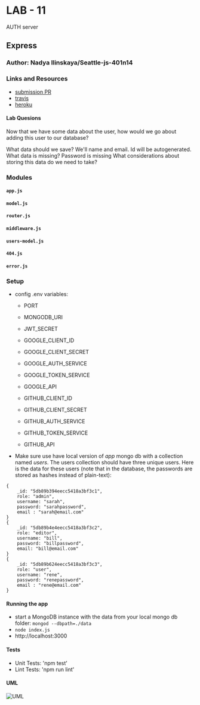 # LAB - 11
AUTH server

## Express

### Author: Nadya Ilinskaya/Seattle-js-401n14

### Links and Resources
* [submission PR](https://github.com/nadili-401-advanced-javascript/lab-11/pull/1)
* [travis](https://travis-ci.com/nadili-401-advanced-javascript/lab-11)
* [heroku](https://nadili-lab-11.herokuapp.com/)

#### Lab Quesions
Now that we have some data about the user, how would we go about adding this user to our database?

What data should we save? 
    We'll name and email. Id will be autogenerated. 
What data is missing? 
     Password is missing 
What considerations about storing this data do we need to take? 


### Modules
#### `app.js`
#### `model.js`
#### `router.js`
#### `middleware.js`
#### `users-model.js`
#### `404.js`
#### `error.js`

### Setup
* config .env variables:
    * PORT
    * MONGODB_URI
    * JWT_SECRET

    * GOOGLE_CLIENT_ID
    * GOOGLE_CLIENT_SECRET
    * GOOGLE_AUTH_SERVICE
    * GOOGLE_TOKEN_SERVICE
    * GOOGLE_API

    * GITHUB_CLIENT_ID
    * GITHUB_CLIENT_SECRET
    * GITHUB_AUTH_SERVICE
    * GITHUB_TOKEN_SERVICE
    * GITHUB_API

* Make sure use have local version of *app* mongo db with a collection named *users*.
The users collection should have three unique users. Here is the data for these users (note that in the database, the passwords are stored as hashes instead of plain-text):
```
{
    _id: "5db89b394eecc5418a3bf3c1",
    role: "admin",
    username: "sarah",
    password: "sarahpassword",
    email : "sarah@email.com"
}
{
    _id: "5db89b4e4eecc5418a3bf3c2",
    role: "editor",
    username: "bill",
    password: "billpassword",
    email: "bill@email.com"
}
{
    _id: "5db89b624eecc5418a3bf3c3",
    role: "user",
    username: "rene",
    password: "renepassword",
    email : "rene@email.com"
} 
```
#### Running the app
* start a MongoDB instance with the data from your local mongo db folder: `mongod --dbpath=./data`
* `node index.js`
* http://localhost:3000

  
#### Tests
* Unit Tests: 'npm test'
* Lint Tests: 'npm run lint' 


#### UML

![ UML](/assets/lab-11-uml.jpg)

